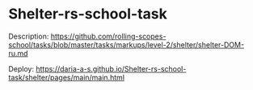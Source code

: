 # Shelter-rs-school-task
Description: https://github.com/rolling-scopes-school/tasks/blob/master/tasks/markups/level-2/shelter/shelter-DOM-ru.md

Deploy: https://daria-a-s.github.io/Shelter-rs-school-task/shelter/pages/main/main.html
